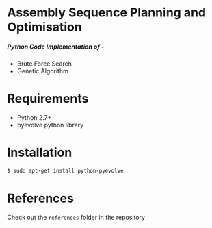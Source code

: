 # Assembly Sequence Planning and Optimisation
##### Python Code Implementation of - 


  - Brute Force Search
  - Genetic Algorithm

# Requirements


  - Python 2.7+
  - pyevolve python library

# Installation
```sh
$ sudo apt-get install python-pyevolve
```

# References
Check out the `references` folder in the repository
